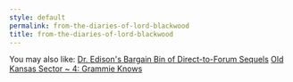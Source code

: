 ```yaml
---
style: default
permalink: from-the-diaries-of-lord-blackwood
title: from-the-diaries-of-lord-blackwood
---
```

You may also like:
[Dr. Edison's Bargain Bin of Direct-to-Forum Sequels](http://scp-wiki.net/bargain-bin-of-direct-to-forum-sequels)
[Old Kansas Sector ~ 4: Grammie Knows](http://scp-wiki.net/old-kansas-sector-part-4)